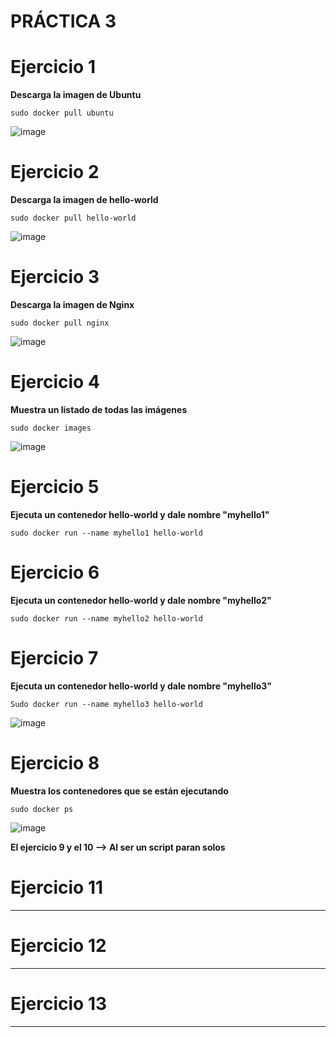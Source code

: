 # PRÁCTICA 3

# Ejercicio 1

**Descarga la imagen de Ubuntu**

```sudo docker pull ubuntu```

![image](https://user-images.githubusercontent.com/114391559/222125563-259a2c8b-bd93-4d47-bcf5-1eb7282a06d0.png)

# Ejercicio 2

**Descarga la imagen de hello-world**

```sudo docker pull hello-world```

![image](https://user-images.githubusercontent.com/114391559/222125629-4a37174b-1b65-41e6-928d-b4098dc0e770.png)

# Ejercicio 3

**Descarga la imagen de Nginx**

```sudo docker pull nginx```

![image](https://user-images.githubusercontent.com/114391559/222125709-47119cf8-757e-4ce8-8953-b6a953b6c27f.png)

# Ejercicio 4

**Muestra un listado de todas las imágenes**

```sudo docker images```

![image](https://user-images.githubusercontent.com/114391559/222125756-eae19a2f-1081-47e3-b52b-e0d4592deb4d.png)

# Ejercicio 5

**Ejecuta un contenedor hello-world y dale nombre "myhello1"**

```sudo docker run --name myhello1 hello-world```

# Ejercicio 6

**Ejecuta un contenedor hello-world y dale nombre "myhello2"**

```sudo docker run --name myhello2 hello-world```

# Ejercicio 7

**Ejecuta un contenedor hello-world y dale nombre "myhello3"**

```Sudo docker run --name myhello3 hello-world```

![image](https://user-images.githubusercontent.com/114391559/222126075-6853b432-af2a-4657-889f-4cb53600bdb3.png)


# Ejercicio 8

**Muestra los contenedores que se están ejecutando**

```sudo docker ps```

![image](https://user-images.githubusercontent.com/114391559/222126102-a3ba2738-f9b7-43d6-9ef1-1db7ebe15389.png)


**El ejercicio 9 y el 10 --> Al ser un script paran solos**


# Ejercicio 11

****



# Ejercicio 12

****





# Ejercicio 13

****





